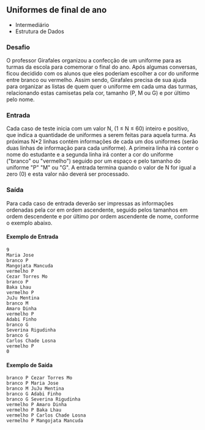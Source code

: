 ## Uniformes de final de ano
* Intermediário
* Estrutura de Dados

### Desafio
O professor Girafales organizou a confecção de um uniforme para as turmas da escola para comemorar o final do ano. Após algumas conversas, ficou decidido com os alunos que eles poderiam escolher a cor do uniforme entre branco ou vermelho. Assim sendo, Girafales precisa de sua ajuda para organizar as listas de quem quer o uniforme em cada uma das turmas, relacionando estas camisetas pela cor, tamanho (P, M ou G) e por último pelo nome.

### Entrada
Cada caso de teste inicia com um valor N, (1 ≤ N ≤ 60) inteiro e positivo, que indica a quantidade de uniformes a serem feitas para aquela turma. As próximas N*2 linhas contém informações de cada um dos uniformes (serão duas linhas de informação para cada uniforme). A primeira linha irá conter o nome do estudante e a segunda linha irá conter a cor do uniforme ("branco" ou "vermelho") seguido por um espaço e pelo tamanho do uniforme "P" "M" ou "G". A entrada termina quando o valor de N for igual a zero (0) e esta valor não deverá ser processado.

### Saída
Para cada caso de entrada deverão ser impressas as informações ordenadas pela cor em ordem ascendente, seguido pelos tamanhos em ordem descendente e por último por ordem ascendente de nome, conforme o exemplo abaixo.

#### Exemplo de Entrada	
~~~~
9
Maria Jose
branco P
Mangojata Mancuda
vermelho P
Cezar Torres Mo
branco P
Baka Lhau
vermelho P
JuJu Mentina
branco M
Amaro Dinha
vermelho P
Adabi Finho
branco G
Severina Rigudinha
branco G
Carlos Chade Losna
vermelho P
0
~~~~
#### Exemplo de Saída
~~~~
branco P Cezar Torres Mo
branco P Maria Jose
branco M JuJu Mentina
branco G Adabi Finho
branco G Severina Rigudinha
vermelho P Amaro Dinha
vermelho P Baka Lhau
vermelho P Carlos Chade Losna
vermelho P Mangojata Mancuda
~~~~
